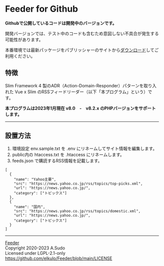 # Feeder for Github

**Githubで公開しているコードは開発中のバージョンです。**

開発バージョンでは、テスト中のコードも含むため意図しない不具合が発生する可能性があります。

本番環境では最新パッケージをパブリッシャーのサイトから[ダウンロード](https://walkyxwalky.com/download/feeder)してご利用ください。

## 特徴

Slim Framework 4 製のADR（Action-Domain-Responder）パターンを取り入れた Vue x Slim のRSSフィードリーダー（以下「本プログラム」という）です。

**本プログラムは2023年1月現在 v8.0　-　v8.2.x のPHPバージョンをサポートします。**

---

## 設置方法

1) 環境設定 env.sample.txt を .env にリネームしてサイト情報を編集します。  
2) public内の htaccess.txt を .htaccess にリネームします。  
3) feeds.json で購読するRSS情報を記載します。

~~~
[
  {
    "name": "Yahoo主要",
    "src": "https://news.yahoo.co.jp/rss/topics/top-picks.xml",
    "url": "https://news.yahoo.co.jp/",
    "category": ["トピックス"]
  },
  {
    "name": "国内",
    "src": "https://news.yahoo.co.jp/rss/topics/domestic.xml",
    "url": "https://news.yahoo.co.jp/",
    "category": ["トピックス"]
  }
]
~~~

---

[Feeder](https://github.com/elkulo/Feeder/)  
Copyright 2020-2023 A.Sudo  
Licensed under LGPL-2.1-only  
https://github.com/elkulo/Feeder/blob/main/LICENSE
